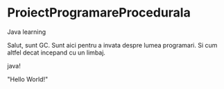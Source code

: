 # ProiectProgramareProcedurala
Java learning

Salut, sunt GC. 
Sunt aici pentru a invata despre lumea programari. 
Si cum altfel decat incepand cu un limbaj.

java!

"Hello World!"
